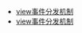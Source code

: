 - [view事件分发机制](https://blog.csdn.net/carson_ho/article/details/54136311)
- [view事件分发机制](https://blog.csdn.net/a553181867/article/details/51287844)